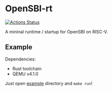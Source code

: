 # OpenSBI-rt

[![Actions Status](https://github.com/rcore-os/opensbi-rt/workflows/CI/badge.svg)](https://github.com/rcore-os/opensbi-rt/actions)

A mininal runtime / startup for OpenSBI on RISC-V.

## Example

Dependencies:

* Rust toolchain
* QEMU v4.1.0

Just open [example](./example) directory and `make run`!

